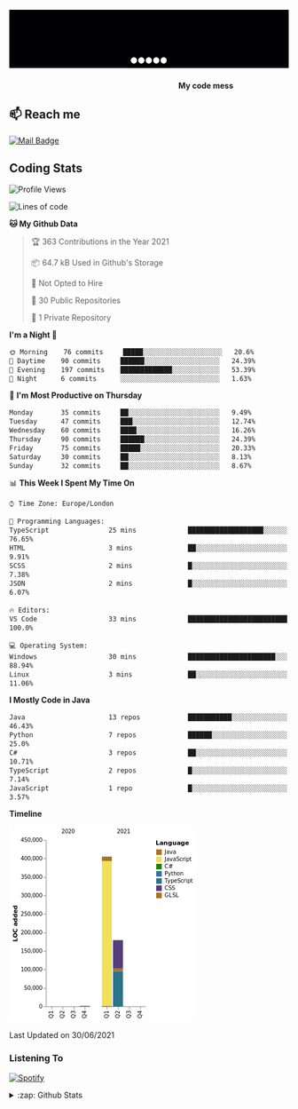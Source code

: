 ![](https://github.com/hegde-atri/hegde-atri/blob/main/ezgif.com-gif-maker.gif)
#### &nbsp;&nbsp;&nbsp;&nbsp;&nbsp;&nbsp;&nbsp;&nbsp;&nbsp;&nbsp;&nbsp;&nbsp;&nbsp;&nbsp;&nbsp;&nbsp;&nbsp;&nbsp;&nbsp;&nbsp;&nbsp;&nbsp;&nbsp;&nbsp;&nbsp;&nbsp;&nbsp;&nbsp;&nbsp;&nbsp;&nbsp;&nbsp;&nbsp;&nbsp;&nbsp;&nbsp;&nbsp;&nbsp;&nbsp;&nbsp;&nbsp;&nbsp;&nbsp;&nbsp;&nbsp;&nbsp;&nbsp;&nbsp;&nbsp;&nbsp;&nbsp;&nbsp;&nbsp;&nbsp;&nbsp;&nbsp;&nbsp;&nbsp;&nbsp;&nbsp;&nbsp;&nbsp;&nbsp;&nbsp;&nbsp;&nbsp;&nbsp;&nbsp;&nbsp;&nbsp;&nbsp;&nbsp;&nbsp;&nbsp;&nbsp;&nbsp;&nbsp;&nbsp;&nbsp;&nbsp;&nbsp;&nbsp;&nbsp;&nbsp;&nbsp;&nbsp;&nbsp;&nbsp;&nbsp;&nbsp;&nbsp; My code mess

## 📫 Reach me
[![Mail Badge](https://img.shields.io/badge/-hegde_atri-c0392b?style=flat&labelColor=c0392b&logo=gmail&logoColor=white)](mailto:dev.hegdeatri@gmail.com)

## Coding Stats

<!--START_SECTION:waka-->
![Profile Views](http://img.shields.io/badge/Profile%20Views-0-blue)

![Lines of code](https://img.shields.io/badge/From%20Hello%20World%20I%27ve%20Written-586244%20lines%20of%20code-blue)

**🐱 My Github Data** 

> 🏆 363 Contributions in the Year 2021
 > 
> 📦 64.7 kB Used in Github's Storage 
 > 
> 🚫 Not Opted to Hire
 > 
> 📜 30 Public Repositories 
 > 
> 🔑 1 Private Repository 
 > 
**I'm a Night 🦉** 

```text
🌞 Morning    76 commits     █████░░░░░░░░░░░░░░░░░░░░   20.6% 
🌆 Daytime    90 commits     ██████░░░░░░░░░░░░░░░░░░░   24.39% 
🌃 Evening    197 commits    █████████████░░░░░░░░░░░░   53.39% 
🌙 Night      6 commits      ░░░░░░░░░░░░░░░░░░░░░░░░░   1.63%

```
📅 **I'm Most Productive on Thursday** 

```text
Monday       35 commits     ██░░░░░░░░░░░░░░░░░░░░░░░   9.49% 
Tuesday      47 commits     ███░░░░░░░░░░░░░░░░░░░░░░   12.74% 
Wednesday    60 commits     ████░░░░░░░░░░░░░░░░░░░░░   16.26% 
Thursday     90 commits     ██████░░░░░░░░░░░░░░░░░░░   24.39% 
Friday       75 commits     █████░░░░░░░░░░░░░░░░░░░░   20.33% 
Saturday     30 commits     ██░░░░░░░░░░░░░░░░░░░░░░░   8.13% 
Sunday       32 commits     ██░░░░░░░░░░░░░░░░░░░░░░░   8.67%

```


📊 **This Week I Spent My Time On** 

```text
⌚︎ Time Zone: Europe/London

💬 Programming Languages: 
TypeScript               25 mins             ███████████████████░░░░░░   76.65% 
HTML                     3 mins              ██░░░░░░░░░░░░░░░░░░░░░░░   9.91% 
SCSS                     2 mins              █░░░░░░░░░░░░░░░░░░░░░░░░   7.38% 
JSON                     2 mins              █░░░░░░░░░░░░░░░░░░░░░░░░   6.07%

🔥 Editors: 
VS Code                  33 mins             █████████████████████████   100.0%

💻 Operating System: 
Windows                  30 mins             ██████████████████████░░░   88.94% 
Linux                    3 mins              ██░░░░░░░░░░░░░░░░░░░░░░░   11.06%

```

**I Mostly Code in Java** 

```text
Java                     13 repos            ███████████░░░░░░░░░░░░░░   46.43% 
Python                   7 repos             ██████░░░░░░░░░░░░░░░░░░░   25.0% 
C#                       3 repos             ██░░░░░░░░░░░░░░░░░░░░░░░   10.71% 
TypeScript               2 repos             █░░░░░░░░░░░░░░░░░░░░░░░░   7.14% 
JavaScript               1 repo              █░░░░░░░░░░░░░░░░░░░░░░░░   3.57%

```


**Timeline**

![Chart not found](https://raw.githubusercontent.com/hegde-atri/hegde-atri/main/charts/bar_graph.png) 


 Last Updated on 30/06/2021
<!--END_SECTION:waka-->

### Listening To
[![Spotify](https://novatorem-hegde-atri.vercel.app/api/spotify)](https://open.spotify.com/user/hegde_atri)


<details>
  <summary>:zap: Github Stats</summary>
  <img align="left" alt="hegde-atri's GitHub Stats" src="https://github-readme-stats-hegde-atri.vercel.app/api?username=hegde-atri&show_icons=true&hide_border=true" />
</details>

